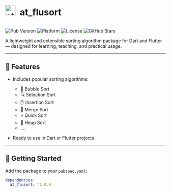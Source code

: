   <p>
    <h1 style="font-size: 2em; font-weight: bold; vertical-align: middle; line-height: normal; display: inline-block;">
      <a href="#"><img width="32" height="32" alt="at_logo" src="https://github.com/user-attachments/assets/0ac236a4-5ce5-46d4-9211-e818aad498cb" /></a>
      &nbsp;at_flusort
    </h1>
  </p>

<p>
  <img src="https://img.shields.io/pub/v/at_flusort" alt="Pub Version" />
  <img src="https://img.shields.io/badge/platform-Dart%20%26%20Flutter-blue" alt="Platform" />
  <img src="https://img.shields.io/github/license/Krystal0212/at_flusort" alt="License" />
  <img src="https://img.shields.io/github/stars/Krystal0212/at_flusort?style=social" alt="GitHub Stars" />
</p>

<p>
  A lightweight and extensible sorting algorithm package for Dart and Flutter — designed for learning, teaching, and practical usage.
</p>

---

## 🌟 Features

- Includes popular sorting algorithms:
  - 🛁 Bubble Sort
  - 🔍 Selection Sort
  - ✋ Insertion Sort
  - 🧩 Merge Sort
  - ⚡ Quick Sort
  - 🔺 Heap Sort
  - ....

- Ready to use in Dart or Flutter projects

---

## 🚀 Getting Started

Add the package to your `pubspec.yaml`:


```yaml
dependencies:
  at_flusort: ^1.0.0

